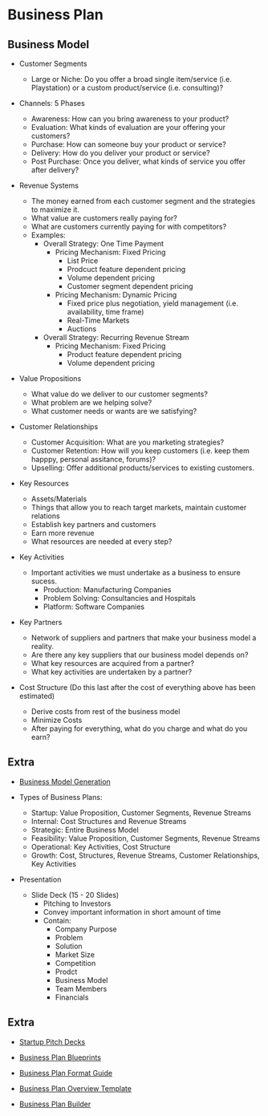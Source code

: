 # **Business Plan**

## **Business Model**

- Customer Segments
    - Large or Niche: Do you offer a broad single item/service (i.e. Playstation) or a custom product/service (i.e. consulting)?

- Channels: 5 Phases
    - Awareness: How can you bring awareness to your product?
    - Evaluation: What kinds of evaluation are your offering your customers?
    - Purchase: How can someone buy your product or service?
    - Delivery: How do you deliver your product or service?
    - Post Purchase: Once you deliver, what kinds of service you offer after delivery?

- Revenue Systems
    - The money earned from each customer segment and the strategies to maximize it.
    - What value are customers really paying for?
    - What are customers currently paying for with competitors?
    - Examples:
        - Overall Strategy: One Time Payment
            - Pricing Mechanism: Fixed Pricing
                - List Price
                - Prodcuct feature dependent pricing
                - Volume dependent pricing
                - Customer segment dependent pricing
            - Pricing Mechanism: Dynamic Pricing
                - Fixed price plus negotiation, yield management (i.e. availability, time frame)
                - Real-Time Markets
                - Auctions
        - Overall Strategy: Recurring Revenue Stream
            - Pricing Mechanism: Fixed Pricing
                - Product feature dependent pricing
                - Volume dependent pricing

- Value Propositions
    - What value do we deliver to our customer segments?
    - What problem are we helping solve?
    - What customer needs or wants are we satisfying?

- Customer Relationships
    - Customer Acquisition: What are you marketing strategies?
    - Customer Retention: How will you keep customers (i.e. keep them happpy, personal assitance, forums)?
    - Upselling: Offer additional products/services to existing customers.

- Key Resources
    - Assets/Materials
    - Things that allow you to reach target markets, maintain customer relations
    - Establish key partners and customers
    - Earn more revenue
    - What resources are needed at every step?

- Key Activities
    - Important activities we must undertake as a business to ensure sucess.
        - Production: Manufacturing Companies
        - Problem Solving: Consultancies and Hospitals
        - Platform: Software Companies

- Key Partners
    - Network of suppliers and partners that make your business model a reality.
    - Are there any key suppliers that our business model depends on?
    - What key resources are acquired from a partner?
    - What key activities are undertaken by a partner?

- Cost Structure (Do this last after the cost of everything above has been estimated)
    - Derive costs from rest of the business model
    - Minimize Costs
    - After paying for everything, what do you charge and what do you earn?

## **Extra**

- [Business Model Generation](https://strategyzer.com/books/business-model-generation)

- Types of Business Plans:
    - Startup: Value Proposition, Customer Segments, Revenue Streams
    - Internal: Cost Structures and Revenue Streams
    - Strategic: Entire Business Model
    - Feasibility: Value Proposition, Customer Segments, Revenue Streams
    - Operational: Key Activities, Cost Structure
    - Growth: Cost, Structures, Revenue Streams, Customer Relationships, Key Activities

- Presentation
    - Slide Deck (15 - 20 Slides)
        - Pitching to Investors
        - Convey important information in short amount of time
        - Contain:
            - Company Purpose
            - Problem
            - Solution
            - Market Size
            - Competition
            - Prodct
            - Business Model
            - Team Members
            - Financials

## **Extra**

- [Startup Pitch Decks](http://www.slideshare.net/Sky7777/the-best-startup-pitch-deck-how-to-present-to-angels-v-cs)

- [Business Plan Blueprints](http://www.sequoiacap.com/grove/posts/6bzx/writing-a-business-plan)

- [Business Plan Format Guide](http://www.entrepreneurmag.co.za/advice/business-plans/business-plan-format-guide/)

- [Business Plan Overview Template](http://www.forbes.com/sites/davelavinsky/2013/07/18/business-plan-template-what-to-include/)

- [Business Plan Builder](http://www.sba.gov/tools/business-plan/1)